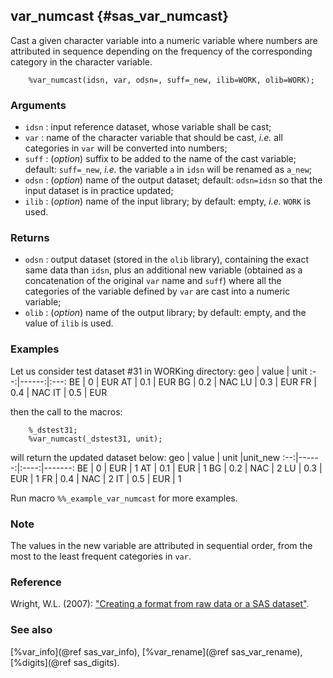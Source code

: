 ## var_numcast {#sas_var_numcast}
Cast a given character variable into a numeric variable where numbers are attributed in sequence
depending on the frequency of the corresponding category in the character variable.

~~~sas
	%var_numcast(idsn, var, odsn=, suff=_new, ilib=WORK, olib=WORK);
~~~

### Arguments
* `idsn` : input reference dataset, whose variable shall be cast;
* `var` : name of the character variable that should be cast, _i.e._ all categories
	in `var` will be converted into numbers;
* `suff` : (_option_) suffix to be added to the name of the cast variable; default: 
	`suff=_new`, _i.e._ the variable `a` in `idsn` will be renamed as `a_new`;
* `odsn` : (_option_) name of the output dataset; default: `odsn=idsn` so that the input
	dataset is in practice updated;
* `ilib` : (_option_) name of the input library; by default: empty, _i.e._ `WORK` is used.

### Returns
* `odsn` : output dataset (stored in the `olib` library), containing the exact same data than `idsn`,
	plus an additional new variable (obtained as a concatenation of the original `var` name and 
	`suff`) where all the categories of the variable defined by `var` are cast into a numeric 
	variable;
* `olib` : (_option_) name of the output library; by default: empty, and the value of `ilib` 
	is used.

### Examples
Let us consider test dataset #31 in WORKing directory:
geo | value | unit
:--:|------:|:---:
 BE |  0    | EUR
 AT |  0.1  | EUR
 BG |  0.2  | NAC
 LU |  0.3  | EUR
 FR |  0.4  | NAC
 IT |  0.5  | EUR

then the call to the macros:

~~~sas
	%_dstest31;
	%var_numcast(_dstest31, unit);
~~~
	
will return the updated dataset below:
geo | value | unit |unit_new
:--:|------:|:----:|-------:
 BE |  0    | EUR  |   1
 AT |  0.1  | EUR  |   1
 BG |  0.2  | NAC  |   2
 LU |  0.3  | EUR  |   1
 FR |  0.4  | NAC  |   2
 IT |  0.5  | EUR  |   1

Run macro `%%_example_var_numcast` for more examples.

### Note 
The values in the new variable are attributed in sequential order, from the most to the least frequent 
categories in `var`. 

### Reference
Wright, W.L. (2007): ["Creating a format from raw data or a SAS dataset"](http://www2.sas.com/proceedings/forum2007/068-2007.pdf).

### See also
[%var_info](@ref sas_var_info), [%var_rename](@ref sas_var_rename), [%digits](@ref sas_digits).
